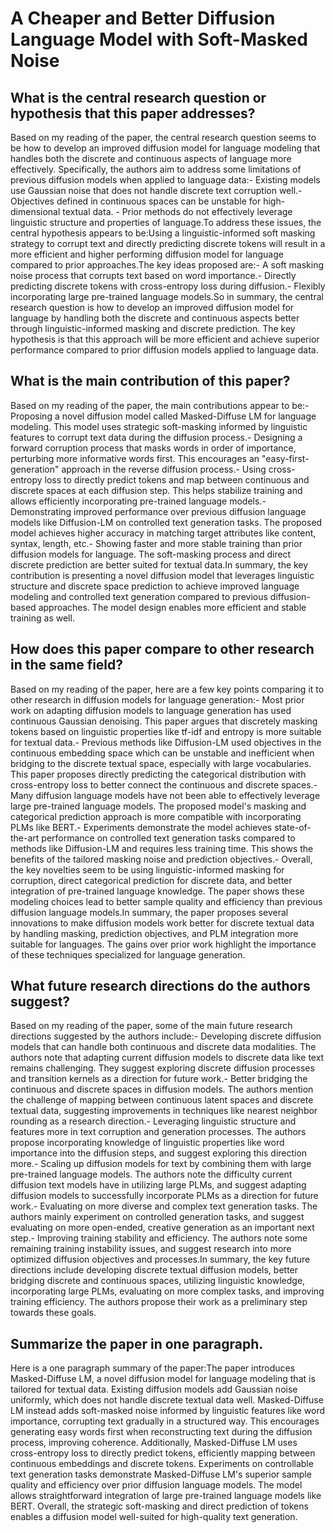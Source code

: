 # A Cheaper and Better Diffusion Language Model with Soft-Masked Noise

## What is the central research question or hypothesis that this paper addresses?

Based on my reading of the paper, the central research question seems to be how to develop an improved diffusion model for language modeling that handles both the discrete and continuous aspects of language more effectively. Specifically, the authors aim to address some limitations of previous diffusion models when applied to language data:- Existing models use Gaussian noise that does not handle discrete text corruption well.- Objectives defined in continuous spaces can be unstable for high-dimensional textual data. - Prior methods do not effectively leverage linguistic structure and properties of language.To address these issues, the central hypothesis appears to be:Using a linguistic-informed soft masking strategy to corrupt text and directly predicting discrete tokens will result in a more efficient and higher performing diffusion model for language compared to prior approaches.The key ideas proposed are:- A soft masking noise process that corrupts text based on word importance.- Directly predicting discrete tokens with cross-entropy loss during diffusion.- Flexibly incorporating large pre-trained language models.So in summary, the central research question is how to develop an improved diffusion model for language by handling both the discrete and continuous aspects better through linguistic-informed masking and discrete prediction. The key hypothesis is that this approach will be more efficient and achieve superior performance compared to prior diffusion models applied to language data.


## What is the main contribution of this paper?

Based on my reading of the paper, the main contributions appear to be:- Proposing a novel diffusion model called Masked-Diffuse LM for language modeling. This model uses strategic soft-masking informed by linguistic features to corrupt text data during the diffusion process.- Designing a forward corruption process that masks words in order of importance, perturbing more informative words first. This encourages an "easy-first-generation" approach in the reverse diffusion process.- Using cross-entropy loss to directly predict tokens and map between continuous and discrete spaces at each diffusion step. This helps stabilize training and allows efficiently incorporating pre-trained language models.- Demonstrating improved performance over previous diffusion language models like Diffusion-LM on controlled text generation tasks. The proposed model achieves higher accuracy in matching target attributes like content, syntax, length, etc.- Showing faster and more stable training than prior diffusion models for language. The soft-masking process and direct discrete prediction are better suited for textual data.In summary, the key contribution is presenting a novel diffusion model that leverages linguistic structure and discrete space prediction to achieve improved language modeling and controlled text generation compared to previous diffusion-based approaches. The model design enables more efficient and stable training as well.


## How does this paper compare to other research in the same field?

Based on my reading of the paper, here are a few key points comparing it to other research in diffusion models for language generation:- Most prior work on adapting diffusion models to language generation has used continuous Gaussian denoising. This paper argues that discretely masking tokens based on linguistic properties like tf-idf and entropy is more suitable for textual data.- Previous methods like Diffusion-LM used objectives in the continuous embedding space which can be unstable and inefficient when bridging to the discrete textual space, especially with large vocabularies. This paper proposes directly predicting the categorical distribution with cross-entropy loss to better connect the continuous and discrete spaces.- Many diffusion language models have not been able to effectively leverage large pre-trained language models. The proposed model's masking and categorical prediction approach is more compatible with incorporating PLMs like BERT.- Experiments demonstrate the model achieves state-of-the-art performance on controlled text generation tasks compared to methods like Diffusion-LM and requires less training time. This shows the benefits of the tailored masking noise and prediction objectives.- Overall, the key novelties seem to be using linguistic-informed masking for corruption, direct categorical prediction for discrete data, and better integration of pre-trained language knowledge. The paper shows these modeling choices lead to better sample quality and efficiency than previous diffusion language models.In summary, the paper proposes several innovations to make diffusion models work better for discrete textual data by handling masking, prediction objectives, and PLM integration more suitable for languages. The gains over prior work highlight the importance of these techniques specialized for language generation.


## What future research directions do the authors suggest?

Based on my reading of the paper, some of the main future research directions suggested by the authors include:- Developing discrete diffusion models that can handle both continuous and discrete data modalities. The authors note that adapting current diffusion models to discrete data like text remains challenging. They suggest exploring discrete diffusion processes and transition kernels as a direction for future work.- Better bridging the continuous and discrete spaces in diffusion models. The authors mention the challenge of mapping between continuous latent spaces and discrete textual data, suggesting improvements in techniques like nearest neighbor rounding as a research direction.- Leveraging linguistic structure and features more in text corruption and generation processes. The authors propose incorporating knowledge of linguistic properties like word importance into the diffusion steps, and suggest exploring this direction more.- Scaling up diffusion models for text by combining them with large pre-trained language models. The authors note the difficulty current diffusion text models have in utilizing large PLMs, and suggest adapting diffusion models to successfully incorporate PLMs as a direction for future work.- Evaluating on more diverse and complex text generation tasks. The authors mainly experiment on controlled generation tasks, and suggest evaluating on more open-ended, creative generation as an important next step.- Improving training stability and efficiency. The authors note some remaining training instability issues, and suggest research into more optimized diffusion objectives and processes.In summary, the key future directions include developing discrete textual diffusion models, better bridging discrete and continuous spaces, utilizing linguistic knowledge, incorporating large PLMs, evaluating on more complex tasks, and improving training efficiency. The authors propose their work as a preliminary step towards these goals.


## Summarize the paper in one paragraph.

Here is a one paragraph summary of the paper:The paper introduces Masked-Diffuse LM, a novel diffusion model for language modeling that is tailored for textual data. Existing diffusion models add Gaussian noise uniformly, which does not handle discrete textual data well. Masked-Diffuse LM instead adds soft-masked noise informed by linguistic features like word importance, corrupting text gradually in a structured way. This encourages generating easy words first when reconstructing text during the diffusion process, improving coherence. Additionally, Masked-Diffuse LM uses cross-entropy loss to directly predict tokens, efficiently mapping between continuous embeddings and discrete tokens. Experiments on controllable text generation tasks demonstrate Masked-Diffuse LM's superior sample quality and efficiency over prior diffusion language models. The model allows straightforward integration of large pre-trained language models like BERT. Overall, the strategic soft-masking and direct prediction of tokens enables a diffusion model well-suited for high-quality text generation.
